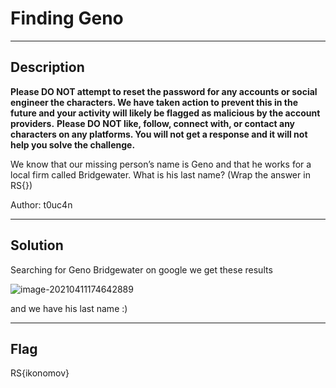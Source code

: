 # Finding Geno

---

## Description

**Please DO NOT attempt to reset the password for any  accounts or social engineer the characters. We have taken action to  prevent this in the future and your activity will likely be flagged as  malicious by the account providers.** **Please DO NOT like, follow, connect with, or contact any  characters on any platforms. You will not get a response and it will not help you solve the challenge.** 

We know that our missing person’s name is Geno and that he works for a local firm called Bridgewater. What is his last name? (Wrap the answer  in RS{}) 

Author: t0uc4n

---

## Solution

Searching for Geno Bridgewater on google we get these results

![image-20210411174642889](https://i.imgur.com/T4ND8Rn.png)

and we have his last name :)

---

## Flag

RS{ikonomov}